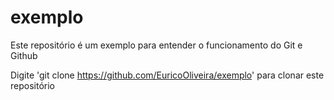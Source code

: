 # exemplo

Este repositório é um exemplo para entender o funcionamento do Git e Github

Digite 'git clone https://github.com/EuricoOliveira/exemplo' para clonar este repositório
